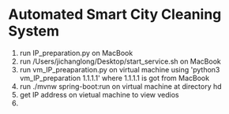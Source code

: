 # Automated Smart City Cleaning System
1. run IP_preparation.py on MacBook
2. run /Users/jichanglong/Desktop/start_service.sh on MacBook
3. run vm_IP_preaparation.py on virtual machine using 'python3 vm_IP_preparation 1.1.1.1' where 1.1.1.1 is got from MacBook
4. run ./mvnw spring-boot:run on virtual machine at directory hd
5. get IP address on vietual machine to view vedios
6. 
